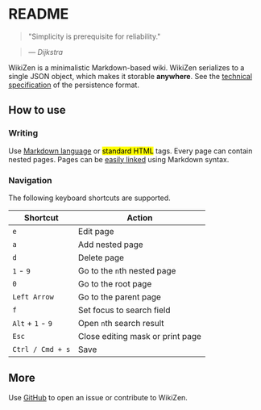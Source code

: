 # README

> "Simplicity is prerequisite for reliability."

> — _Dijkstra_

WikiZen is a minimalistic Markdown-based wiki.
WikiZen serializes to a single JSON object, which makes it storable **anywhere**.
See the [technical specification](https://github.com/chmllr/WikiZen/blob/master/SPEC.md) of the persistence format.

## How to use

### Writing

Use [Markdown language](http://en.wikipedia.org/wiki/Markdown) or <mark>standard HTML</mark> tags.
Every page can contain nested pages.
Pages can be [easily linked](#page=1) using Markdown syntax.

### Navigation

The following keyboard shortcuts are supported.

Shortcut                    | Action
---                         | ---
`e`                         | Edit page
`a`                         | Add nested page
`d`                         | Delete page
`1` - `9`                   | Go to the `n`th nested page
`0`                         | Go to the root page
`Left Arrow`                | Go to the parent page
`f`                         | Set focus to search field
`Alt` + `1` - `9`    | Open `n`th search result
`Esc`                       | Close editing mask or print page
`Ctrl / Cmd + s`            | Save

## More

Use [GitHub](https://github.com/chmllr/WikiZen) to open an issue or contribute to WikiZen.
